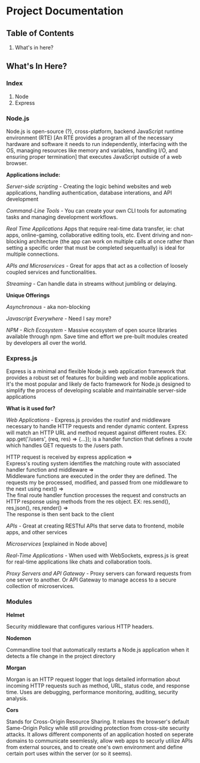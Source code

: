# Project Documentation

## Table of Contents
1. What's in here?

## What's In Here?

### Index
1. Node
2. Express

### Node.js

Node.js is open-source (?), cross-platform, backend JavaScript runtime environment (RTE) [An RTE provides a program all of the necessary hardware and software it needs to run independently, interfacing with the OS, managing resources like memory and variables, handling I/O, and ensuring proper termination] that executes JavaScript outside of a web browser.

<b>Applications include: </b> 

<em>Server-side scripting</em> - Creating the logic behind websites and web applications, handling authentication, database interations, and API development 

<em>Command-Line Tools</em> - You can create your own CLI tools for automating tasks and managing development workflows.

<em>Real Time Applications</em> Apps that require real-time data transfer, ie: chat apps, online-gaming, collaborative editing tools, etc. Event driving and non-blocking architecture (the app can work on multiple calls at once rather than setting a specific order that must be completed sequentually) is ideal for multiple connections.

<em>APIs and Microservices</em> - Great for apps that act as a collection of loosely coupled services and functionalities.

<em>Streaming</em> - Can handle data in streams without jumbling or delaying.


<b>Unique Offerings</b>

<em>Asynchronous</em> - aka non-blocking

<em>Javascript Everywhere</em> - Need I say more?

<em>NPM - Rich Ecosystem</em> - Massive ecosystem of open source libraries available through npm. Save time and effort we pre-built modules created by developers all over the world.



### Express.js

Express is a minimal and flexible Node.js web application framework that provides a robust set of features for building web and mobile applications. It's the most popular and likely de facto framework for Node.js designed to simplify the process of developing scalable and maintainable server-side applications

<b>What is it used for?</b>

<em>Web Applications</em> - Express.js provides the routinf and middleware necessary to handle HTTP requests and render dynamic content. Express will match an HTTP URL and method request against different routes. EX: app.get('/users', (req, res) => {...}); is a handler function that defines a route which handles GET requests to the /users path.

HTTP request is received by express application =>  
Express's routing system identifies the matching route with associated handler function and middleware =>  
Middleware functions are executed in the order they are defined. The requests my be processed, modified, and passed from one middleware to the next using next() =>  
The final route handler function processes the request and constructs an HTTP response using methods from the res object. EX: res.send(), res,json(), res,render() =>  
The response is then sent back to the client

<em>APIs</em> - Great at creating RESTful APIs that serve data to frontend, mobile apps, and other services

<em>Microservices</em> [explained in Node above]

<em>Real-Time Applications</em> - When used with WebSockets, express.js is great for real-time applications like chats and collaboration tools.

<em>Proxy Servers and API Gateway</em> - Proxy servers can forward requests from one server to another. Or API Gateway to manage access to a secure collection of microservices.


### Modules

<b>Helmet</b>

Security middleware that configures various HTTP headers.

<b>Nodemon</b>

Commandline tool that automatically restarts a Node.js application when it detects a file change in the project directory

<b>Morgan</b>

Morgan is an HTTP request logger that logs detailed information about incoming HTTP requests such as method, URL, status code, and response time. Uses are debugging, performance monitoring, auditing, security analysis.

<b>Cors</b>

Stands for Cross-Origin Resource Sharing. It relaxes the browser's default Same-Origin Policy while still providing protection from cross-site security attacks. It allows different components of an application hosted on seperate domains to communicate seemlessly, allow web apps to securly utilize APIs from external sources, and to create one's own environment and define certain port uses within the server (or so it seems).
